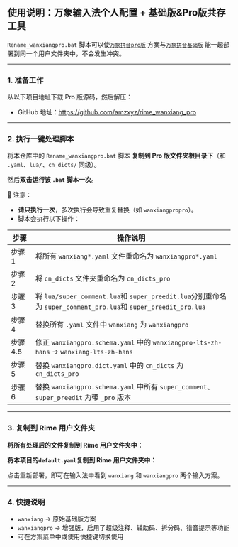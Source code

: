 ##  使用说明：万象输入法个人配置 + 基础版&Pro版共存工具

`Rename_wanxiangpro.bat` 脚本可以使[`万象拼音pro版`](https://github.com/amzxyz/rime_wanxiang_pro) 方案与[`万象拼音基础版`](https://github.com/amzxyz/rime_wanxiang) 能一起部署到同一个用户文件夹中，不会发生冲突。

---

### 1. 准备工作

从以下项目地址下载 Pro 版源码，然后解压：

- GitHub 地址：https://github.com/amzxyz/rime_wanxiang_pro

---

### 2. 执行一键处理脚本

将本仓库中的 `Rename_wanxiangpro.bat` 脚本 **复制到 Pro 版文件夹根目录下**（和 `.yaml`、`lua/`、`cn_dicts/` 同级）。

然后**双击运行该 `.bat` 脚本一次**。

📌 注意：

- **请只执行一次**，多次执行会导致重复替换（如 `wanxiangpropro`）。
- 脚本会执行以下操作：

| 步骤 | 操作说明 |
|------|-----------|
| 步骤 1 | 将所有 `wanxiang*.yaml` 文件重命名为 `wanxiangpro*.yaml` |
| 步骤 2 | 将 `cn_dicts` 文件夹重命名为 `cn_dicts_pro` |
| 步骤 3 | 将 `lua/super_comment.lua`和 `super_preedit.lua`分别重命名为 `super_comment_pro.lua`和 `super_preedit_pro.lua` |
| 步骤 4 | 替换所有 `.yaml` 文件中 `wanxiang` 为 `wanxiangpro` |
| 步骤 4.5 |修正 `wanxiangpro.schema.yaml` 中的 `wanxiangpro-lts-zh-hans` → `wanxiang-lts-zh-hans` |
| 步骤 5 | 替换 `wanxiangpro.dict.yaml` 中的 `cn_dicts` 为 `cn_dicts_pro` |
| 步骤 6 | 替换 `wanxiangpro.schema.yaml` 中所有 `super_comment`、`super_preedit` 为带 `_pro` 版本 |

---

### 3. 复制到 Rime 用户文件夹

**将所有处理后的文件复制到 Rime 用户文件夹中：**

**将本项目的`default.yaml`复制到 Rime 用户文件夹中：**

点击重新部署，即可在输入法中看到 `wanxiang` 和 `wanxiangpro` 两个输入方案。

---

### 4. 快捷说明

- `wanxiang` → 原始基础版方案
- `wanxiangpro` → 增强版，启用了超级注释、辅助码、拆分码、错音提示等功能
- 可在方案菜单中或使用快捷键切换使用

